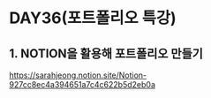 # DAY36(포트폴리오 특강)
## 1. NOTION을 활용해 포트폴리오 만들기

https://sarahjeong.notion.site/Notion-927cc8ec4a394651a7c4c622b5d2eb0a

